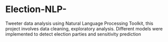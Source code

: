 # Election-NLP-
Tweeter data analysis using Natural Language Processing Toolkit, this project involves data cleaning, exploratory analysis. Different models were implemented to detect election parties and sensitivity prediction
